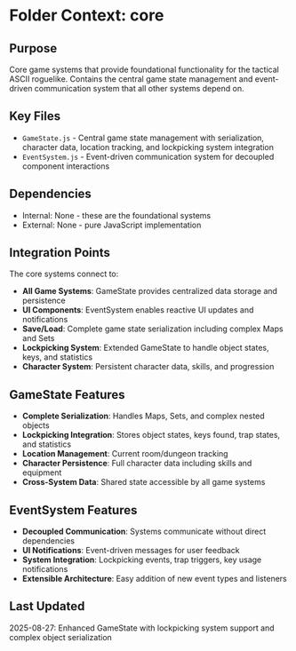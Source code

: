 # Folder Context: core

## Purpose
Core game systems that provide foundational functionality for the tactical ASCII roguelike. Contains the central game state management and event-driven communication system that all other systems depend on.

## Key Files
- `GameState.js` - Central game state management with serialization, character data, location tracking, and lockpicking system integration
- `EventSystem.js` - Event-driven communication system for decoupled component interactions

## Dependencies
- Internal: None - these are the foundational systems
- External: None - pure JavaScript implementation

## Integration Points
The core systems connect to:
- **All Game Systems**: GameState provides centralized data storage and persistence
- **UI Components**: EventSystem enables reactive UI updates and notifications
- **Save/Load**: Complete game state serialization including complex Maps and Sets
- **Lockpicking System**: Extended GameState to handle object states, keys, and statistics
- **Character System**: Persistent character data, skills, and progression

## GameState Features
- **Complete Serialization**: Handles Maps, Sets, and complex nested objects
- **Lockpicking Integration**: Stores object states, keys found, trap states, and statistics
- **Location Management**: Current room/dungeon tracking
- **Character Persistence**: Full character data including skills and equipment
- **Cross-System Data**: Shared state accessible by all game systems

## EventSystem Features
- **Decoupled Communication**: Systems communicate without direct dependencies
- **UI Notifications**: Event-driven messages for user feedback
- **System Integration**: Lockpicking events, trap triggers, key usage notifications
- **Extensible Architecture**: Easy addition of new event types and listeners

## Last Updated
2025-08-27: Enhanced GameState with lockpicking system support and complex object serialization
